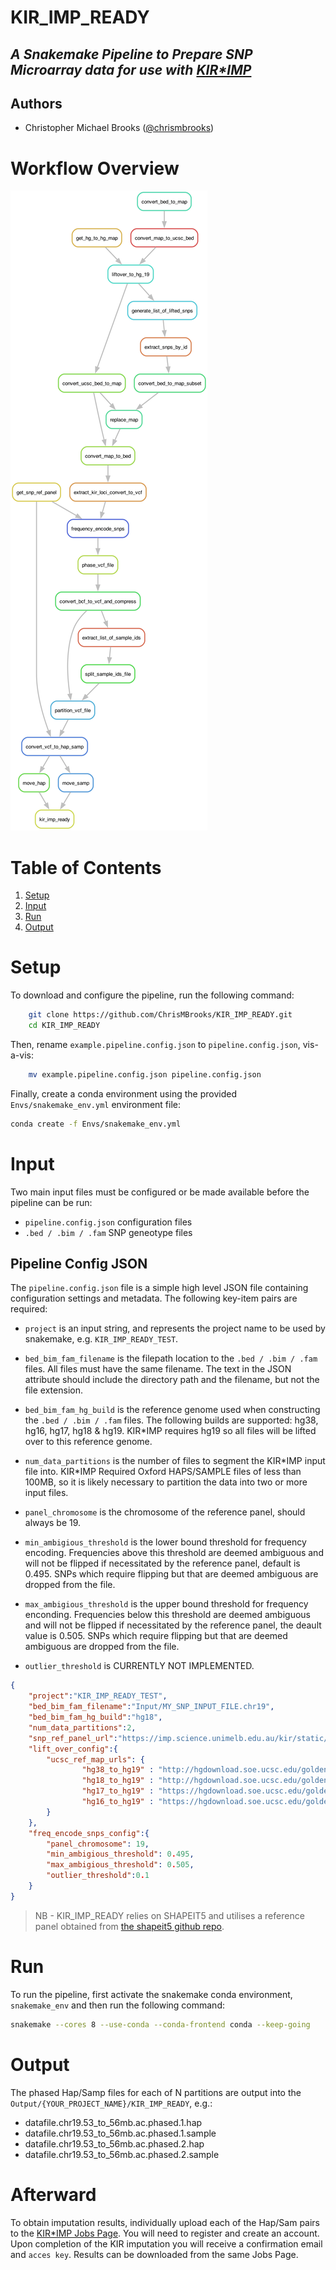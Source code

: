 # KIR_IMP_READY
## _A Snakemake Pipeline to Prepare SNP Microarray data for use with [KIR*IMP](https://imp.science.unimelb.edu.au/kir/)_

## Authors
* Christopher Michael Brooks ([@chrismbrooks](https://github.com/chrismbrooks))

# Workflow Overview

![Pipeline Workflow info](./Docs/rule-graph.png)

# Table of Contents
1. [Setup](#setup)
2. [Input](#inputs)
3. [Run](#run)
3. [Output](#output)

# Setup
To download and configure the pipeline, run the following command:

```sh
    git clone https://github.com/ChrisMBrooks/KIR_IMP_READY.git
    cd KIR_IMP_READY
```

Then, rename ``example.pipeline.config.json`` to ``pipeline.config.json``, vis-a-vis:

```sh
    mv example.pipeline.config.json pipeline.config.json
```

Finally, create a conda environment using the provided ``Envs/snakemake_env.yml`` environment file: 

```sh
conda create -f Envs/snakemake_env.yml
```

# Input
Two main input files must be configured or be made available before the pipeline can be run: 
* ``pipeline.config.json`` configuration files
* ``.bed / .bim / .fam`` SNP geneotype files

## Pipeline Config JSON

The ``pipeline.config.json`` file is a simple high level JSON file containing configuration settings and metadata. The following key-item pairs are required: 

* ``project`` is an input string, and represents the project name to be used by snakemake, e.g. ``KIR_IMP_READY_TEST``. 

* ``bed_bim_fam_filename`` is the filepath location to the ``.bed / .bim / .fam`` files. All files must have the same filename. The text in the JSON attribute should include the directory path and the filename, but not the file extension. 

* ``bed_bim_fam_hg_build`` is the reference genome used when constructing the ``.bed / .bim / .fam`` files. The following builds are supported: hg38, hg16, hg17, hg18 & hg19. KIR*IMP requires hg19 so all files will be lifted over to this reference genome.   

* ``num_data_partitions`` is the number of files to segment the KIR\*IMP input file into. KIR\*IMP Required Oxford HAPS/SAMPLE files of less than 100MB, so it is likely necessary to partition the data into two or more input files. 

* ``panel_chromosome`` is the chromosome of the reference panel, should always be 19.

* ``min_ambigious_threshold`` is the lower bound threshold for frequency encoding. Frequencies above this threshold are deemed ambiguous and will not be flipped if necessitated by the reference panel, default is 0.495. SNPs which require flipping but that are deemed ambiguous are dropped from the file.

* ``max_ambigious_threshold`` is the upper bound threshold for frequency enconding. Frequencies below this threshold are deemed ambiguous and will not be flipped if necessitated by the reference panel, the deault value is 0.505. SNPs which require flipping but that are deemed ambiguous are dropped from the file.

* ``outlier_threshold`` is CURRENTLY NOT IMPLEMENTED.

```json
{
    "project":"KIR_IMP_READY_TEST",
    "bed_bim_fam_filename":"Input/MY_SNP_INPUT_FILE.chr19",
    "bed_bim_fam_hg_build":"hg18",
    "num_data_partitions":2,
    "snp_ref_panel_url":"https://imp.science.unimelb.edu.au/kir/static/kirimp.uk1.snp.info.csv",
    "lift_over_config":{
        "ucsc_ref_map_urls": {
                "hg38_to_hg19" : "http://hgdownload.soe.ucsc.edu/goldenPath/hg38/liftOver/hg38ToHg19.over.chain.gz", 
                "hg18_to_hg19" : "http://hgdownload.soe.ucsc.edu/goldenPath/hg18/liftOver/hg18ToHg19.over.chain.gz", 
                "hg17_to_hg19" : "https://hgdownload.soe.ucsc.edu/goldenPath/hg17/liftOver/hg17ToHg19.over.chain.gz",
                "hg16_to_hg19" : "https://hgdownload.soe.ucsc.edu/goldenPath/hg16/liftOver/hg16ToHg19.over.chain.gz"
        }
    },
    "freq_encode_snps_config":{
        "panel_chromosome": 19,
        "min_ambigious_threshold": 0.495,
        "max_ambigious_threshold": 0.505,
        "outlier_threshold":0.1
    }
}
```

> NB - KIR_IMP_READY relies on SHAPEIT5 and utilises a reference panel obtained from [the shapeit5 github repo](https://github.com/odelaneau/shapeit5/tree/main/resources/maps/b37). 

# Run
To run the pipeline, first activate the snakemake conda environment, ``snakemake_env`` and then run the following command:  

```sh
snakemake --cores 8 --use-conda --conda-frontend conda --keep-going
```

# Output
The phased Hap/Samp files for each of N partitions are output into the ``Output/{YOUR_PROJECT_NAME}/KIR_IMP_READY``, e.g.:

* datafile.chr19.53_to_56mb.ac.phased.1.hap 
* datafile.chr19.53_to_56mb.ac.phased.1.sample 
* datafile.chr19.53_to_56mb.ac.phased.2.hap 
* datafile.chr19.53_to_56mb.ac.phased.2.sample 

# Afterward

To obtain imputation results, individually upload each of the Hap/Sam pairs to the [KIR*IMP Jobs Page](https://imp.science.unimelb.edu.au/kir/jobs). You will need to register and create an account. Upon completion of the KIR imputation you will receive a confirmation email and ``acces key``. Results can be downloaded from the same Jobs Page. 
